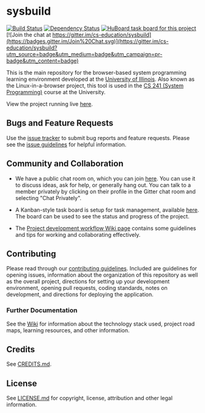 # sysbuild
[![Build Status](https://travis-ci.org/cs-education/sysbuild.svg?branch=master)](https://travis-ci.org/cs-education/sysbuild)
[![Dependency Status](https://gemnasium.com/cs-education/sysbuild.svg)](https://gemnasium.com/cs-education/sysbuild)
[![HuBoard task board for this project](https://img.shields.io/badge/Hu-Board-7965cc.svg)](https://huboard.com/cs-education/sysbuild)
[![Join the chat at https://gitter.im/cs-education/sysbuild](https://badges.gitter.im/Join%20Chat.svg)](https://gitter.im/cs-education/sysbuild?utm_source=badge&utm_medium=badge&utm_campaign=pr-badge&utm_content=badge)

This is the main repository for the browser-based system programming learning environment developed at the [University of Illinois](http://illinois.edu/).
Also known as the Linux-in-a-browser project, this tool is used in the [CS 241 (System Programming)](https://courses.engr.illinois.edu/cs241/) course
at the University.

View the project running live [here](https://cs-education.github.io/sys/).

## Bugs and Feature Requests
Use the [issue tracker](https://github.com/cs-education/sysbuild/issues) to submit bug reports and feature requests.
Please see the [issue guidelines](CONTRIBUTING.md#using-the-issue-tracker) for helpful information.

## Community and Collaboration
* We have a public chat room on, which you can join [here](https://gitter.im/cs-education/sysbuild).
  You can use it to discuss ideas, ask for help, or generally hang out. You can talk to a member privately
  by clicking on their profile in the Gitter chat room and selecting "Chat Privately".

* A Kanban-style task board is setup for task management, available [here](https://huboard.com/cs-education/sysbuild).
  The board can be used to see the status and progress of the project.

* The [Project development workflow Wiki page](https://github.com/cs-education/sysbuild/wiki/Project-development-workflow)
  contains some guidelines and tips for working and collaborating effectively.

## Contributing
Please read through our [contributing guidelines](CONTRIBUTING.md). Included are guidelines for opening issues,
information about the organization of this repository as well as the overall project, directions for setting up your
development environment, opening pull requests, coding standards, notes on development, and directions for
deploying the application.

### Further Documentation
See the [Wiki](https://github.com/cs-education/sysbuild/wiki) for information about the technology stack used,
project road maps, learning resources, and other information.

## Credits
See [CREDITS.md](CREDITS.md).

## License
See [LICENSE.md](LICENSE.md) for copyright, license, attribution and other legal information.
